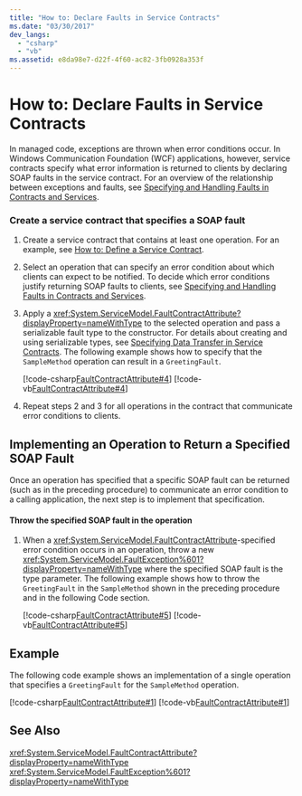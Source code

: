 ```yaml
---
title: "How to: Declare Faults in Service Contracts"
ms.date: "03/30/2017"
dev_langs: 
  - "csharp"
  - "vb"
ms.assetid: e8da98e7-d22f-4f60-ac82-3fb0928a353f
---
```

# How to: Declare Faults in Service Contracts
In managed code, exceptions are thrown when error conditions occur. In Windows Communication Foundation (WCF) applications, however, service contracts specify what error information is returned to clients by declaring SOAP faults in the service contract. For an overview of the relationship between exceptions and faults, see [Specifying and Handling Faults in Contracts and Services](../../../docs/framework/wcf/specifying-and-handling-faults-in-contracts-and-services.md).  
  
### Create a service contract that specifies a SOAP fault  
  
1. Create a service contract that contains at least one operation. For an example, see [How to: Define a Service Contract](../../../docs/framework/wcf/how-to-define-a-wcf-service-contract.md).  
  
2. Select an operation that can specify an error condition about which clients can expect to be notified. To decide which error conditions justify returning SOAP faults to clients, see [Specifying and Handling Faults in Contracts and Services](../../../docs/framework/wcf/specifying-and-handling-faults-in-contracts-and-services.md).  
  
3. Apply a <xref:System.ServiceModel.FaultContractAttribute?displayProperty=nameWithType> to the selected operation and pass a serializable fault type to the constructor. For details about creating and using serializable types, see [Specifying Data Transfer in Service Contracts](../../../docs/framework/wcf/feature-details/specifying-data-transfer-in-service-contracts.md). The following example shows how to specify that the `SampleMethod` operation can result in a `GreetingFault`.  
  
    [!code-csharp[FaultContractAttribute#4](../../../samples/snippets/csharp/VS_Snippets_CFX/faultcontractattribute/cs/services.cs#4)]
    [!code-vb[FaultContractAttribute#4](../../../samples/snippets/visualbasic/VS_Snippets_CFX/faultcontractattribute/vb/services.vb#4)]  
  
4. Repeat steps 2 and 3 for all operations in the contract that communicate error conditions to clients.  
  
## Implementing an Operation to Return a Specified SOAP Fault  
 Once an operation has specified that a specific SOAP fault can be returned (such as in the preceding procedure) to communicate an error condition to a calling application, the next step is to implement that specification.  
  
#### Throw the specified SOAP fault in the operation  
  
1. When a <xref:System.ServiceModel.FaultContractAttribute>-specified error condition occurs in an operation, throw a new <xref:System.ServiceModel.FaultException%601?displayProperty=nameWithType> where the specified SOAP fault is the type parameter. The following example shows how to throw the `GreetingFault` in the `SampleMethod` shown in the preceding procedure and in the following Code section.  
  
    [!code-csharp[FaultContractAttribute#5](../../../samples/snippets/csharp/VS_Snippets_CFX/faultcontractattribute/cs/services.cs#5)]
    [!code-vb[FaultContractAttribute#5](../../../samples/snippets/visualbasic/VS_Snippets_CFX/faultcontractattribute/vb/services.vb#5)]  
  
## Example  
 The following code example shows an implementation of a single operation that specifies a `GreetingFault` for the `SampleMethod` operation.  
  
 [!code-csharp[FaultContractAttribute#1](../../../samples/snippets/csharp/VS_Snippets_CFX/faultcontractattribute/cs/services.cs#1)]
 [!code-vb[FaultContractAttribute#1](../../../samples/snippets/visualbasic/VS_Snippets_CFX/faultcontractattribute/vb/services.vb#1)]  
  
## See Also  
 <xref:System.ServiceModel.FaultContractAttribute?displayProperty=nameWithType>  
 <xref:System.ServiceModel.FaultException%601?displayProperty=nameWithType>

